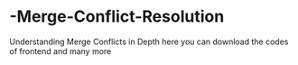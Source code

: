 # -Merge-Conflict-Resolution
Understanding Merge Conflicts in Depth
here you can download the codes of frontend and many more
